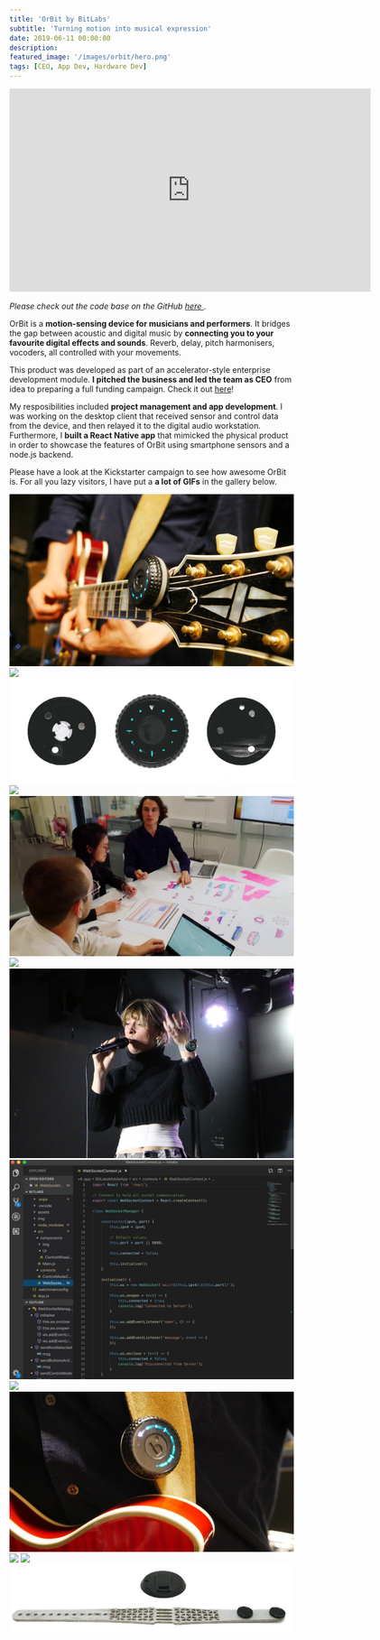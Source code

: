 ```yaml
---
title: 'OrBit by BitLabs'
subtitle: 'Turning motion into musical expression'
date: 2019-06-11 00:00:00
description: 
featured_image: '/images/orbit/hero.png'
tags: [CEO, App Dev, Hardware Dev]
---
```


<iframe src="https://player.vimeo.com/video/337293634" width="640" height="360" frameborder="0" allow="autoplay; fullscreen" allowfullscreen></iframe>

*Please check out the code base on the GitHub <a href="https://github.com/pa17/bitlabs">here </a>.*

OrBit is a **motion-sensing device for musicians and performers**. It bridges the gap between acoustic and digital music by **connecting you to your favourite digital effects and sounds**. Reverb, delay, pitch harmonisers, vocoders, all controlled with your movements.

This product was developed as part of an accelerator-style enterprise development module. **I pitched the business and led the team as CEO** from idea to preparing a full funding campaign. Check it out [here](https://www.kickstarter.com/projects/bitlabs/1326804002?ref=835107&token=2f7e4b06)!

My resposibilities included **project management and app development**. I was working on the desktop client that received sensor and control data from the device, and then relayed it to the digital audio workstation. Furthermore, I  **built a React Native app** that mimicked the physical product in order to showcase the features of OrBit using smartphone sensors and a node.js backend.

Please have a look at the Kickstarter campaign to see how awesome OrBit is. For all you lazy visitors, I have put a **a lot of GIFs** in the gallery below.

<div class="gallery" data-columns="3">
	<img src="/images/orbit/1.png" />
    <img src="/images/orbit/6.gif" />
	<img src="/images/orbit/2.gif" />
    <img src="/images/orbit/5.gif" />
    <img src="/images/orbit/14.png" />
    <img src="/images/orbit/9.gif" />
	<img src="/images/orbit/8.png" />
    <img src="/images/orbit/15.jpg" />
    <img src="/images/orbit/10.gif" />
	<img src="/images/orbit/11.jpg" />
	<img src="/images/orbit/12.gif" />
    <img src="/images/orbit/13.gif" />
    <img src="/images/orbit/3.gif" />
</div>

